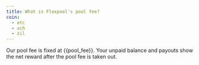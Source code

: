 ```yaml
---
title: What is Flexpool's pool fee?
coin:
  - etc
  - xch
  - zil
---
```


Our pool fee is fixed at {{pool_fee}}. Your unpaid balance and payouts show the net reward after the pool fee is taken out.
